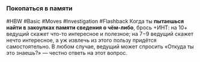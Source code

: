 ### Покопаться в памяти

#HBW #Basic #Moves #Investigation #Flashback 
Когда ты **пытаешься найти в закоулках памяти сведения о чём-либо**, брось +ИНТ: на 10+ ведущий скажет что-то интересное и полезное; на 7−9 ведущий скажет нечто интересное, а уж извлечь из этого пользу придётся самостоятельно. 
В любом случае, ведущий может спросить «Откуда ты это знаешь?» — честно ответь на этот вопрос.